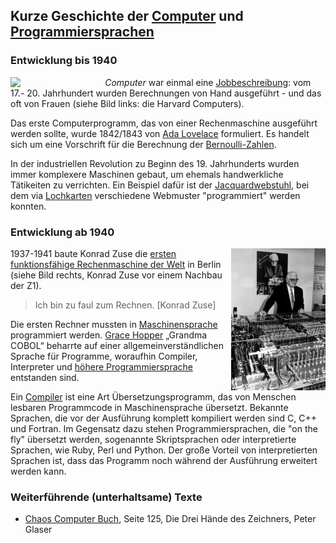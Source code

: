 ## Kurze Geschichte der [Computer](https://de.wikipedia.org/wiki/Geschichte_des_Computers) und [Programmiersprachen](https://de.wikipedia.org/wiki/Geschichte_der_Programmiersprachen)

### Entwicklung bis 1940

[<img src="https://upload.wikimedia.org/wikipedia/commons/thumb/5/5a/Astronomer_Edward_Charles_Pickering%27s_Harvard_computers.jpg/766px-Astronomer_Edward_Charles_Pickering%27s_Harvard_computers.jpg" width="30%" align="left">](https://en.wikipedia.org/wiki/Harvard_Computers)

*Computer* war einmal eine [Jobbeschreibung](https://en.wikipedia.org/wiki/Computer_(job_description)): vom 17.- 20. Jahrhundert wurden Berechnungen von Hand ausgeführt - und das oft von Frauen (siehe Bild links: die Harvard Computers).

Das erste Computerprogramm, das von einer Rechenmaschine ausgeführt werden sollte, wurde 1842/1843 von [Ada Lovelace](https://de.wikipedia.org/wiki/Ada_Lovelace) formuliert. Es handelt sich um eine Vorschrift für die Berechnung der [Bernoulli-Zahlen](https://de.wikipedia.org/wiki/Bernoulli-Zahl).

In der industriellen Revolution zu Beginn des 19. Jahrhunderts wurden immer komplexere Maschinen gebaut, um ehemals handwerkliche Tätikeiten zu verrichten. Ein Beispiel dafür ist der [Jacquardwebstuhl](https://de.wikipedia.org/wiki/Jacquardwebstuhl), bei dem via [Lochkarten](https://de.wikipedia.org/wiki/Lochkarte) verschiedene Webmuster "programmiert" werden konnten.


### Entwicklung ab 1940

<img src="zuse1.jpg" width="30%" align="right" >

1937-1941 baute Konrad Zuse die [ersten funktionsfähige Rechenmaschine der Welt](https://de.wikipedia.org/wiki/Konrad_Zuse#Z3_–_der_erste_funktionsfähige_Computer_der_Welt) in Berlin (siehe Bild rechts, Konrad Zuse vor einem Nachbau der Z1).

> Ich bin zu faul zum Rechnen. [Konrad Zuse]
> 

Die ersten Rechner mussten in [Maschinensprache](https://de.wikipedia.org/wiki/Maschinensprache) programmiert werden. [Grace Hopper](https://de.wikipedia.org/wiki/Grace_Hopper) „Grandma COBOL“ beharrte auf einer allgemeinverständlichen Sprache für Programme, woraufhin Compiler, Interpreter und [höhere Programmiersprache](https://de.wikipedia.org/wiki/Höhere_Programmiersprache) entstanden sind. 

Ein [Compiler](https://de.wikipedia.org/wiki/Compiler) ist eine Art Übersetzungsprogramm, das von Menschen lesbaren Programmcode in Maschinensprache übersetzt. Bekannte Sprachen, die vor der Ausführung komplett kompiliert werden sind C, C++ und Fortran. Im Gegensatz dazu stehen Programmiersprachen, die "on the fly" übersetzt werden, sogenannte Skriptsprachen oder interpretierte Sprachen, wie Ruby, Perl und Python. Der große Vorteil von interpretierten Sprachen ist, dass das Programm noch während der Ausführung erweitert werden kann.


### Weiterführende (unterhaltsame) Texte

* [Chaos Computer Buch](https://monoskop.org/images/b/ba/Wieckmann,_Jürgen_%28ed.%29_-_Das_Chaos_Computer_Buch._Hacking_made_in_Germany_%28German%29.pdf), Seite 125, Die Drei Hände des Zeichners, Peter Glaser
